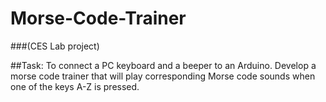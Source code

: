 # Morse-Code-Trainer
###(CES Lab project)

##Task:
To connect a PC keyboard and a beeper to an Arduino. Develop a morse code trainer that will play corresponding Morse code sounds when one of the keys A-Z is pressed.


